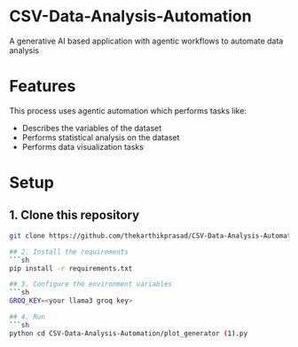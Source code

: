 # CSV-Data-Analysis-Automation
A generative AI based application with agentic workflows to automate data analysis

# Features
This process uses agentic automation which performs tasks like:
- Describes the variables of the dataset
- Performs statistical analysis on the dataset
- Performs data visualization tasks

# Setup

## 1. Clone this repository
```sh
git clone https://github.com/thekarthikprasad/CSV-Data-Analysis-Automation.git

## 2. Install the requirements
```sh
pip install -r requirements.txt

## 3. Configure the environment variables
```sh
GROQ_KEY=<your llama3 groq key>

## 4. Run
```sh
python cd CSV-Data-Analysis-Automation/plot_generator (1).py
